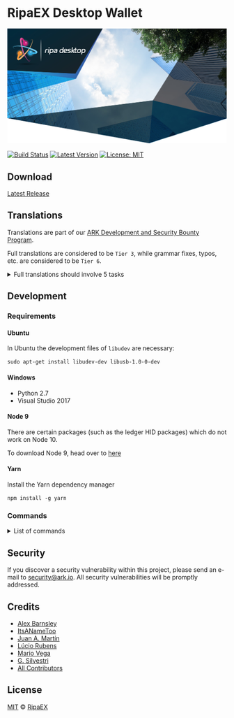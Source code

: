 # RipaEX Desktop Wallet

![RipaEX Desktop Wallet](./banner_medium_desktop.jpg)

[![Build Status](https://badgen.now.sh/circleci/github/ripaex/desktop-wallet)](https://circleci.com/gh/ripaex/desktop-wallet)
[![Latest Version](https://badgen.now.sh/github/release/RipaEX/desktop-wallet)](https://github.com/ripaex/desktop-wallet/releases)
[![License: MIT](https://badgen.now.sh/badge/license/MIT/green)](https://opensource.org/licenses/MIT)

## Download
[Latest Release](https://github.com/ripaex/desktop-wallet/releases)

## Translations

Translations are part of our [ARK Development and Security Bounty Program](https://blog.ark.io/ark-development-and-security-bounty-program-a95122d06879).

Full translations are considered to be `Tier 3`, while grammar fixes, typos, etc. are considered to be `Tier 6`.

<details><summary>Full translations should involve 5 tasks</summary>

 - Create a pull request for the language you are going to translate. If you have doubts about something, use English to explain them.
 - Translate the textual content of the application, using the [English language file](https://github.com/ripaex/desktop-wallet/blob/develop/src/renderer/i18n/locales/en-US.js) as the reference. To do that, a new file, with the language locale code should be created. The name of the file should be a valid [RFC 5646](https://tools.ietf.org/html/rfc5646) and should be located at `src/renderer/i18n/locales/LANGUAGE.js`. Thanks to [vue-i18n-extract](https://github.com/pixari/vue-i18n-extract), it is possible to execute `yarn i18n src/renderer/i18n/locales/LANGUAGE.js` to find suggestions of missing translations.
 - Add the language to the [English language file](https://github.com/ripaex/desktop-wallet/blob/develop/src/renderer/i18n/locales/en-US.js) at the `LANGUAGES` key.
 - Update the [date and time formats file](https://github.com/ripaex/desktop-wallet/blob/develop/src/renderer/i18n/date-time-formats.js) to include the short and long format that are used commonly by native speakers.
 - Update the [number formats file](https://github.com/ripaex/desktop-wallet/blob/develop/src/renderer/i18n/number-formats.js) to include the preferred way of displaying currencies used commonly by native speakers.
 - Add the language at the `I18N.enabledLocales` array at the [main configuration file](https://github.com/ripaex/desktop-wallet/blob/develop/config/index.js). This step is necessary to make the language would not be available.
 - Execute the application. Go to the [ development section](https://github.com/ripaex/desktop-wallet#development) to learn how to install the requirements and execute it.

</details>

## Development

### Requirements

#### Ubuntu
In Ubuntu the development files of `libudev` are necessary:
```
sudo apt-get install libudev-dev libusb-1.0-0-dev
```

#### Windows
- Python 2.7
- Visual Studio 2017

#### Node 9
There are certain packages (such as the ledger HID packages) which do not work on Node 10.

To download Node 9, head over to [here](https://nodejs.org/en/blog/release/v9.11.1/)

#### Yarn
Install the Yarn dependency manager
```
npm install -g yarn
```

### Commands

<details><summary>List of commands</summary>

``` bash
# Install dependencies
yarn install

# Execute the application. Making changes in the code, updates the application (hot reloading).
yarn dev

# Lint all JS/Vue files in the `src` and `__tests__`
yarn lint

# Lint, and fix, all JS/Vue files in `src` and `__tests__`
yarn lint:fix

# Check that all dependencies are used
yarn depcheck

# Collect the code and produce a compressed file
yarn pack

# Build electron application for production (Current OS)
yarn build

# Build electron application for production (Windows)
yarn build:win

# Build electron application for production (Mac)
yarn build:mac

# Build electron application for production (Linux)
yarn build:linux

# Run unit and end-to-end tests
yarn test

# Run unit tests
yarn test:unit

# Run unit tests and generate and display the coverage report
yarn test:unit:coverage

# Run unit tests and watch for changes to re-run the tests
yarn test:unit:watch

# Run end-to-end tests, without building the application
yarn test:e2e

# Build the application and run end-to-end tests
yarn test:e2e:full

# List what translations are missing or unused on a specific language. It could capture suggestions that are not accurate
yarn i18n 'src/renderer/i18n/locales/LANGUAGE.js'

# List what English messages are missing or unused (English is the default language)
yarn i18n:en-US

# List what translations are missing or unused on every language
yarn i18n:all
```

</details>

## Security

If you discover a security vulnerability within this project, please send an e-mail to security@ark.io. All security vulnerabilities will be promptly addressed.

## Credits

 - [Alex Barnsley](https://github.com/alexbarnsley)
 - [ItsANameToo](https://github.com/ItsANameToo)
 - [Juan A. Martín](https://github.com/j-a-m-l)
 - [Lúcio Rubens](https://github.com/luciorubeens)
 - [Mario Vega](https://github.com/mvega3)
 - [G. Silvestri](https://github.com/gsilvestri)
 - [All Contributors](../../contributors)

## License

[MIT](LICENSE) © [RipaEX](https://ripaex.com)
